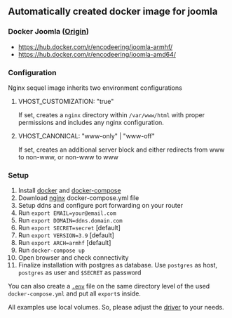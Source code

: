 ## Automatically created docker image for joomla

### Docker Joomla ([Origin](https://github.com/joomla/docker-joomla))

- https://hub.docker.com/r/encodeering/joomla-armhf/
- https://hub.docker.com/r/encodeering/joomla-amd64/

### Configuration

Nginx sequel image inherits two environment configurations

1. VHOST_CUSTOMIZATION: "true"

   If set, creates a `nginx` directory within `/var/www/html` with proper permissions and includes any nginx configuration.

2. VHOST_CANONICAL: "www-only" | "www-off"

   If set, creates an additional server block and either redirects from www to non-www, or non-www to www

### Setup

1. Install [docker](https://docs.docker.com/install/) and [docker-compose](https://docs.docker.com/compose/install)
1. Download [nginx](examples/nginx/docker-compose.yml) docker-compose.yml file
1. Setup ddns and configure port forwarding on your router
1. Run `export EMAIL=your@email.com`
1. Run `export DOMAIN=ddns.domain.com`
1. Run `export SECRET=secret` [default]
1. Run `export VERSION=3.9` [default]
1. Run `export ARCH=armhf` [default]
1. Run `docker-compose up`
1. Open browser and check connectivity
1. Finalize installation with postgres as database. Use `postgres` as host, `postgres` as user and `$SECRET` as password

You can also create a [`.env`](https://docs.docker.com/compose/environment-variables/#the-env-file) file on the same directory level of the used `docker-compose.yml` and put all `export`s inside.

All examples use local volumes. So, please adjust the [driver](https://docs.docker.com/engine/extend/legacy_plugins/#volume-plugins) to your needs.
